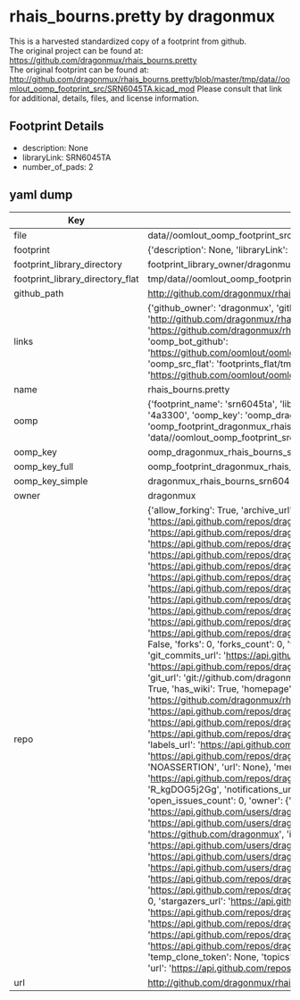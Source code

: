 # rhais_bourns.pretty by dragonmux  
This is a harvested standardized copy of a footprint from github.  
The original project can be found at:  
https://github.com/dragonmux/rhais_bourns.pretty  
The original footprint can be found at:
http://github.com/dragonmux/rhais_bourns.pretty/blob/master/tmp/data//oomlout_oomp_footprint_src/SRN6045TA.kicad_mod
Please consult that link for additional, details, files, and license information.  
## Footprint Details
* description: None  
* libraryLink: SRN6045TA  
* number_of_pads: 2  
## yaml dump  
| Key | Value |  
| --- | --- |  
| file | data//oomlout_oomp_footprint_src/rhais_bourns.pretty/SRN6045TA.kicad_mod |  
| footprint | {'description': None, 'libraryLink': 'SRN6045TA', 'number_of_pads': 2} |  
| footprint_library_directory | footprint_library_owner/dragonmux_rhais_bourns.pretty |  
| footprint_library_directory_flat | tmp/data//oomlout_oomp_footprint_src/footprints_flat/dragonmux_rhais_bourns_srn6045ta/working |  
| github_path | http://github.com/dragonmux/rhais_bourns.pretty/blob/master/tmp/data//oomlout_oomp_footprint_src/SRN6045TA.kicad_mod |  
| links | {'github_owner': 'dragonmux', 'github_repo_name': 'rhais_bourns.pretty', 'github_src': 'http://github.com/dragonmux/rhais_bourns.pretty/blob/master/tmp/data//oomlout_oomp_footprint_src/SRN6045TA.kicad_mod', 'github_src_repo': 'https://github.com/dragonmux/rhais_bourns.pretty', 'oomp_bot': 'tmp/data//oomlout_oomp_footprint_src/footprints/dragonmux_rhais_bourns_srn6045ta/working', 'oomp_bot_github': 'https://github.com/oomlout/oomlout_oomp_footprint_bot/tree/main/tmp/data//oomlout_oomp_footprint_src/footprints/dragonmux_rhais_bourns_srn6045ta/working', 'oomp_src_flat': 'footprints_flat/tmp/data//oomlout_oomp_footprint_src/footprints_flat/dragonmux_rhais_bourns_srn6045ta/working', 'oomp_src_flat_github': 'https://github.com/oomlout/oomlout_oomp_footprint_src/tree/main/tmp/data//oomlout_oomp_footprint_src/footprints_flat/dragonmux_rhais_bourns_srn6045ta/working'} |  
| name | rhais_bourns.pretty |  
| oomp | {'footprint_name': 'srn6045ta', 'library_name': 'rhais_bourns', 'md5': '4a3300872fd3916e8093c4ee283e1915', 'md5_10': '4a3300872f', 'md5_5': '4a330', 'md5_6': '4a3300', 'oomp_key': 'oomp_dragonmux_rhais_bourns_srn6045ta', 'oomp_key_extra': 'oomp_footprint_dragonmux_rhais_bourns_srn6045ta', 'oomp_key_full': 'oomp_footprint_dragonmux_rhais_bourns_srn6045ta_4a3300', 'oomp_key_simple': 'dragonmux_rhais_bourns_srn6045ta', 'original_filename': 'data//oomlout_oomp_footprint_src/rhais_bourns.pretty/SRN6045TA.kicad_mod', 'owner_name': 'dragonmux'} |  
| oomp_key | oomp_dragonmux_rhais_bourns_srn6045ta |  
| oomp_key_full | oomp_footprint_dragonmux_rhais_bourns_srn6045ta |  
| oomp_key_simple | dragonmux_rhais_bourns_srn6045ta |  
| owner | dragonmux |  
| repo | {'allow_forking': True, 'archive_url': 'https://api.github.com/repos/dragonmux/rhais_bourns.pretty/{archive_format}{/ref}', 'archived': False, 'assignees_url': 'https://api.github.com/repos/dragonmux/rhais_bourns.pretty/assignees{/user}', 'blobs_url': 'https://api.github.com/repos/dragonmux/rhais_bourns.pretty/git/blobs{/sha}', 'branches_url': 'https://api.github.com/repos/dragonmux/rhais_bourns.pretty/branches{/branch}', 'clone_url': 'https://github.com/dragonmux/rhais_bourns.pretty.git', 'collaborators_url': 'https://api.github.com/repos/dragonmux/rhais_bourns.pretty/collaborators{/collaborator}', 'comments_url': 'https://api.github.com/repos/dragonmux/rhais_bourns.pretty/comments{/number}', 'commits_url': 'https://api.github.com/repos/dragonmux/rhais_bourns.pretty/commits{/sha}', 'compare_url': 'https://api.github.com/repos/dragonmux/rhais_bourns.pretty/compare/{base}...{head}', 'contents_url': 'https://api.github.com/repos/dragonmux/rhais_bourns.pretty/contents/{+path}', 'contributors_url': 'https://api.github.com/repos/dragonmux/rhais_bourns.pretty/contributors', 'created_at': '2022-02-24T04:36:16Z', 'default_branch': 'main', 'deployments_url': 'https://api.github.com/repos/dragonmux/rhais_bourns.pretty/deployments', 'description': "DX-MON's Bourns footprints KiCad library", 'disabled': False, 'downloads_url': 'https://api.github.com/repos/dragonmux/rhais_bourns.pretty/downloads', 'events_url': 'https://api.github.com/repos/dragonmux/rhais_bourns.pretty/events', 'fork': False, 'forks': 0, 'forks_count': 0, 'forks_url': 'https://api.github.com/repos/dragonmux/rhais_bourns.pretty/forks', 'full_name': 'dragonmux/rhais_bourns.pretty', 'git_commits_url': 'https://api.github.com/repos/dragonmux/rhais_bourns.pretty/git/commits{/sha}', 'git_refs_url': 'https://api.github.com/repos/dragonmux/rhais_bourns.pretty/git/refs{/sha}', 'git_tags_url': 'https://api.github.com/repos/dragonmux/rhais_bourns.pretty/git/tags{/sha}', 'git_url': 'git://github.com/dragonmux/rhais_bourns.pretty.git', 'has_discussions': False, 'has_downloads': True, 'has_issues': True, 'has_pages': False, 'has_projects': True, 'has_wiki': True, 'homepage': None, 'hooks_url': 'https://api.github.com/repos/dragonmux/rhais_bourns.pretty/hooks', 'html_url': 'https://github.com/dragonmux/rhais_bourns.pretty', 'id': 463009306, 'is_template': False, 'issue_comment_url': 'https://api.github.com/repos/dragonmux/rhais_bourns.pretty/issues/comments{/number}', 'issue_events_url': 'https://api.github.com/repos/dragonmux/rhais_bourns.pretty/issues/events{/number}', 'issues_url': 'https://api.github.com/repos/dragonmux/rhais_bourns.pretty/issues{/number}', 'keys_url': 'https://api.github.com/repos/dragonmux/rhais_bourns.pretty/keys{/key_id}', 'labels_url': 'https://api.github.com/repos/dragonmux/rhais_bourns.pretty/labels{/name}', 'language': None, 'languages_url': 'https://api.github.com/repos/dragonmux/rhais_bourns.pretty/languages', 'license': {'key': 'other', 'name': 'Other', 'node_id': 'MDc6TGljZW5zZTA=', 'spdx_id': 'NOASSERTION', 'url': None}, 'merges_url': 'https://api.github.com/repos/dragonmux/rhais_bourns.pretty/merges', 'milestones_url': 'https://api.github.com/repos/dragonmux/rhais_bourns.pretty/milestones{/number}', 'mirror_url': None, 'name': 'rhais_bourns.pretty', 'network_count': 0, 'node_id': 'R_kgDOG5j2Gg', 'notifications_url': 'https://api.github.com/repos/dragonmux/rhais_bourns.pretty/notifications{?since,all,participating}', 'open_issues': 0, 'open_issues_count': 0, 'owner': {'avatar_url': 'https://avatars.githubusercontent.com/u/691140?v=4', 'events_url': 'https://api.github.com/users/dragonmux/events{/privacy}', 'followers_url': 'https://api.github.com/users/dragonmux/followers', 'following_url': 'https://api.github.com/users/dragonmux/following{/other_user}', 'gists_url': 'https://api.github.com/users/dragonmux/gists{/gist_id}', 'gravatar_id': '', 'html_url': 'https://github.com/dragonmux', 'id': 691140, 'login': 'dragonmux', 'node_id': 'MDQ6VXNlcjY5MTE0MA==', 'organizations_url': 'https://api.github.com/users/dragonmux/orgs', 'received_events_url': 'https://api.github.com/users/dragonmux/received_events', 'repos_url': 'https://api.github.com/users/dragonmux/repos', 'site_admin': False, 'starred_url': 'https://api.github.com/users/dragonmux/starred{/owner}{/repo}', 'subscriptions_url': 'https://api.github.com/users/dragonmux/subscriptions', 'type': 'User', 'url': 'https://api.github.com/users/dragonmux'}, 'private': False, 'pulls_url': 'https://api.github.com/repos/dragonmux/rhais_bourns.pretty/pulls{/number}', 'pushed_at': '2022-02-24T04:40:14Z', 'releases_url': 'https://api.github.com/repos/dragonmux/rhais_bourns.pretty/releases{/id}', 'size': 8, 'ssh_url': 'git@github.com:dragonmux/rhais_bourns.pretty.git', 'stargazers_count': 0, 'stargazers_url': 'https://api.github.com/repos/dragonmux/rhais_bourns.pretty/stargazers', 'statuses_url': 'https://api.github.com/repos/dragonmux/rhais_bourns.pretty/statuses/{sha}', 'subscribers_count': 1, 'subscribers_url': 'https://api.github.com/repos/dragonmux/rhais_bourns.pretty/subscribers', 'subscription_url': 'https://api.github.com/repos/dragonmux/rhais_bourns.pretty/subscription', 'svn_url': 'https://github.com/dragonmux/rhais_bourns.pretty', 'tags_url': 'https://api.github.com/repos/dragonmux/rhais_bourns.pretty/tags', 'teams_url': 'https://api.github.com/repos/dragonmux/rhais_bourns.pretty/teams', 'temp_clone_token': None, 'topics': [], 'trees_url': 'https://api.github.com/repos/dragonmux/rhais_bourns.pretty/git/trees{/sha}', 'updated_at': '2022-02-24T04:36:16Z', 'url': 'https://api.github.com/repos/dragonmux/rhais_bourns.pretty', 'visibility': 'public', 'watchers': 0, 'watchers_count': 0, 'web_commit_signoff_required': False} |  
| url | http://github.com/dragonmux/rhais_bourns.pretty |  

